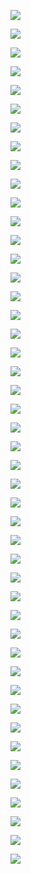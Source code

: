 ![](Assets/B0A77D27-3AC9-4075-9F08-C3CC7A315EDC.png)

![](Assets/F23C8C94-3A13-47FD-8DCB-556BC0CBD9EC.png)

![](Assets/FF3B6856-4E24-4DD1-BFD6-613CE2437433.png)

![](Assets/F40738F2-78E6-4E7D-80D0-C43F9FA40913.png)

![](Assets/0DD5A3ED-CC08-4965-B477-9B363C8A0A6C.png)

![](Assets/80D7FD8C-134E-4416-8CA4-78558AE46B1F.png)

![](Assets/EE61E485-4F0E-48FB-96BA-0AD3F24F2347.png)

![](Assets/696032AB-43E3-4359-BE20-097110BE26A0.png)

![](Assets/05D4F708-BB39-4BE9-91AA-E481932D08F4.png)

![](Assets/549E570E-3883-455E-9F9A-B4C35FB8C7EA.png)

![](Assets/17FC1003-FE21-466C-B886-1280EBE40CAF.png)

![](Assets/BF05D2FE-0FF9-4526-94EA-F9F7C539A606.png)

![](Assets/621E74C7-434D-4EFE-BD2A-02F22E353778.png)

![](Assets/3BF856C0-F949-4750-B405-3280ACE94ECE.png)

![](Assets/E819E278-3A5A-41FE-80F4-3798B49F79BF.png)

![](Assets/22D5B38D-6688-4DFA-8A91-B816684BDA8C.png)

![](Assets/2F225F1C-0A13-43E9-B232-AB35DDADA81B.png)

![](Assets/5B469B92-3863-456E-B1A9-EB6CC19A017E.png)

![](Assets/078BB23C-C02B-403B-97A3-89095AC52CBB.png)

![](Assets/B6ADF583-0003-4E6F-8F09-50D45BFD9D8E.png)

![](Assets/29FD7291-4D06-4D91-8A64-5F4E63758347.png)

![](Assets/935C77EB-4C22-420F-94E7-BE812A107860.png)

![](Assets/035EF938-ADF0-47CA-8013-42C00A785315.png)

![](Assets/806CFE6D-1022-4EBF-9892-E54778AE98B1.png)

![](Assets/3ECAE623-F9C7-4D23-BA4A-D3BA8E1B0C5C.png)

![](Assets/F8887755-077D-448D-A4EF-64B01913AD48.png)

![](Assets/5C7930CC-F3FD-4450-B046-BC5DB01955F5.png)

![](Assets/89B95B95-419E-4BE7-82C0-1F58AA93C4B2.png)

![](Assets/535268A3-0E3B-4AD9-BE49-AEDDE10EA28A.png)

![](Assets/A5FCA6C1-97F9-4B11-837B-FA8F34950156.png)

![](Assets/071C1AFE-B5E3-4A7B-820C-0658C977B77A.png)

![](Assets/A12FDF4D-491C-4843-8B97-30652B5531E8.png)

![](Assets/496AA22E-28C4-484C-820B-4E76304DC52F.png)

![](Assets/E9C85CB1-6E03-4C7F-AF19-989ACB8FCE03.png)

![](Assets/DB732EBC-368F-4AB4-9AFC-57006EB6019C.png)

![](Assets/73CFAF76-9A55-4E45-90EE-337EF436FE23.png)

![](Assets/2D2C28F9-335A-445A-893A-D4047159130A.png)

![](Assets/C024FA3B-9EC2-41E8-AEB9-B7EE604209DA.png)

![](Assets/A7217F35-C927-4EF9-AACA-34F52951406D.png)

![](Assets/F1C70A58-5ACC-4EC5-8232-E3911C11F60B.png)

![](Assets/05892B29-DC66-4358-B718-F5AC042BB250.png)

![](Assets/E06666EF-2240-4B54-A5A8-DBFACF39FF69.png)

![](Assets/257BE673-F8AD-4B5A-B882-BDC3A8E704A6.png)

![](Assets/C4A4CAC9-18EC-4A1E-9A22-4F8ED17EEAE3.png)

![](Assets/F618D913-799C-4736-B0A4-C7A75A8CE5CF.png)

![](Assets/12915242-C1CD-4D4C-9663-6BEBC5E522BC.png)